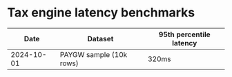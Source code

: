 # Tax engine latency benchmarks

| Date | Dataset | 95th percentile latency |
| --- | --- | --- |
| 2024-10-01 | PAYGW sample (10k rows) | 320ms |
